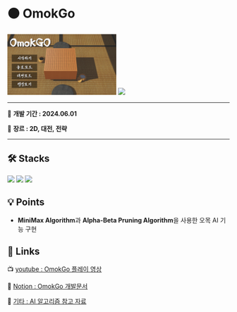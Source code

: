 # ⚫ OmokGo
<div>
 <img width="49%" src="https://github.com/LeeYuJoung/OmokGo/blob/main/Intro_Image.png">
 <img width="49%" src="https://github.com/LeeYuJoung/OmokGo/blob/main/InGame_Image.png">
</div>

*** 
📅 **개발 기간 : 2024.06.01**
 
📌 **장르 : 2D, 대전, 전략**
***

## 🛠 Stacks
![](https://img.shields.io/badge/Android-3DDC84?style=for-the-badge&logo=android&logoColor=white)
![](https://img.shields.io/badge/Unity-100000?style=for-the-badge&logo=unity&logoColor=white) 
![](https://img.shields.io/badge/C%23-239120?style=for-the-badge&logo=c-sharp&logoColor=white)

## 💡 Points
+ **MiniMax Algorithm**과 **Alpha-Beta Pruning Algorithm**을 사용한 오목 AI 기능 구현 

## 🔗 Links
 📺 [youtube : OmokGo 플레이 영상]()
 
 📒 [Notion : OmokGo 개발문서](https://www.notion.so/AlphaO-00de43a658dd4dffb690a37aa826ddd7)

 📃 [기타 : AI 알고리즘 참고 자료](https://velog.io/@ohjinseo/C%EC%9C%BC%EB%A1%9C-%EC%98%A4%EB%AA%A9-AI-%EA%B5%AC%ED%98%84%ED%95%B4%EB%B3%B4%EA%B8%B0-2)
